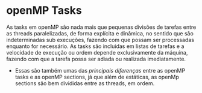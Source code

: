 # openMP Tasks

As tasks em openMP são nada mais que pequenas divisões de tarefas entre as threads paralelizadas, de forma explícita e dinâmica, no sentido que são indeterminadas sub execuções, fazendo com que possam ser processadas enquanto for necessário. As tasks são incluidas em listas de tarefas e a velocidade de execução ou ordem depende exclusivamente da máquina, fazendo com que a tarefa possa ser adiada ou realizada imediatamente.

* Essas são também umas das *principais diferenças* entre as openMP tasks e as openMP sections, já que além de estáticas, as openMp sections são bem divididas entre as threads, em ordem.
